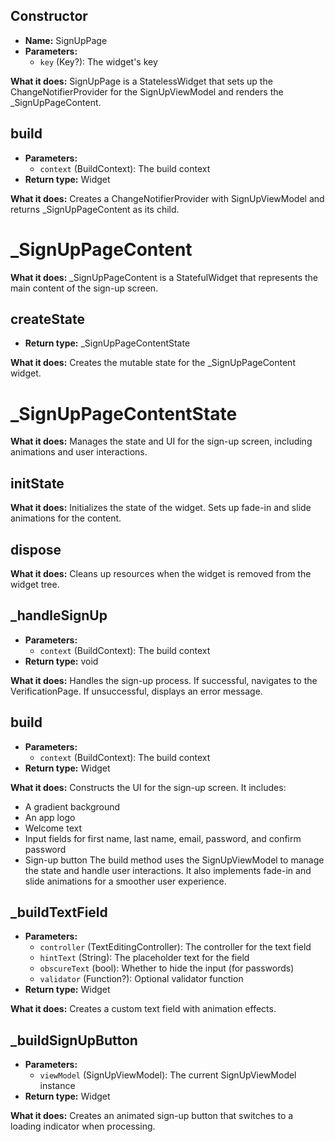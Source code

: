 ## **Constructor**
- **Name:** SignUpPage
- **Parameters:**
  - `key` (Key?): The widget's key

**What it does:**
SignUpPage is a StatelessWidget that sets up the ChangeNotifierProvider for the SignUpViewModel and renders the _SignUpPageContent.

## **build**
- **Parameters:**
  - `context` (BuildContext): The build context
- **Return type:** Widget

**What it does:**
Creates a ChangeNotifierProvider with SignUpViewModel and returns _SignUpPageContent as its child.

# **_SignUpPageContent**

**What it does:**
_SignUpPageContent is a StatefulWidget that represents the main content of the sign-up screen.

## **createState**
- **Return type:** _SignUpPageContentState

**What it does:**
Creates the mutable state for the _SignUpPageContent widget.

# **_SignUpPageContentState**

**What it does:**
Manages the state and UI for the sign-up screen, including animations and user interactions.

## **initState**
**What it does:**
Initializes the state of the widget. Sets up fade-in and slide animations for the content.

## **dispose**
**What it does:**
Cleans up resources when the widget is removed from the widget tree.

## **_handleSignUp**
- **Parameters:**
  - `context` (BuildContext): The build context
- **Return type:** void

**What it does:**
Handles the sign-up process. If successful, navigates to the VerificationPage. If unsuccessful, displays an error message.

## **build**
- **Parameters:**
  - `context` (BuildContext): The build context
- **Return type:** Widget

**What it does:**
Constructs the UI for the sign-up screen. It includes:
- A gradient background
- An app logo
- Welcome text
- Input fields for first name, last name, email, password, and confirm password
- Sign-up button
The build method uses the SignUpViewModel to manage the state and handle user interactions. It also implements fade-in and slide animations for a smoother user experience.

## **_buildTextField**
- **Parameters:**
  - `controller` (TextEditingController): The controller for the text field
  - `hintText` (String): The placeholder text for the field
  - `obscureText` (bool): Whether to hide the input (for passwords)
  - `validator` (Function?): Optional validator function
- **Return type:** Widget

**What it does:**
Creates a custom text field with animation effects.

## **_buildSignUpButton**
- **Parameters:**
  - `viewModel` (SignUpViewModel): The current SignUpViewModel instance
- **Return type:** Widget

**What it does:**
Creates an animated sign-up button that switches to a loading indicator when processing.